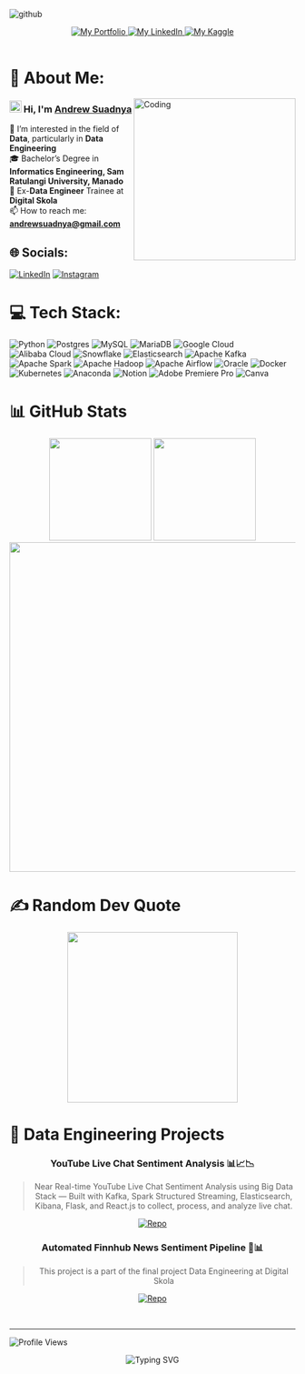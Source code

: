 ![github](https://github.com/user-attachments/assets/bd8d0fe0-260e-4fe2-b6ed-c3ab93c89034)
<header>
  <div align="center">
    <a href="https://portofolio-andrewsuadnya.my.canva.site/portofolio-andrewsuadnya-situs-web">
      <img alt="My Portfolio" src="https://img.shields.io/badge/Portfolio-Andrew_Suadnya-5fd0fe?style=flat&logo=canva&logoColor=ffffff&labelColor=334155">
    </a>
    <a href="https://www.linkedin.com/in/andrewsuadnya/">
      <img alt="My LinkedIn" src="https://img.shields.io/badge/LinkedIn-andrewsuadnya-5fd0fe?style=flat&logo=linkedin&logoColor=ffffff&labelColor=334155">
    </a>
    <a href="https://www.kaggle.com/andrewsuadnya">
      <img alt="My Kaggle" src="https://img.shields.io/badge/Kaggle-andrewsuadnya-5fd0fe?style=flat&logo=kaggle&labelColor=334155">
    </a>
  </div>
</header>

# 💫 About Me:
<img align="right" alt="Coding" width="285" src="https://media3.giphy.com/media/LaVp0AyqR5bGsC5Cbm/giphy.gif">

### <img src = "https://raw.githubusercontent.com/MartinHeinz/MartinHeinz/master/wave.gif" width = 21px> Hi, I'm <a href="https://github.com/andrewsuadnya">Andrew Suadnya</a>
👀 I’m interested in the field of **Data**, particularly in **Data Engineering**<br>🎓 Bachelor’s Degree in **Informatics Engineering, Sam Ratulangi University, Manado**<br>🌱 Ex-**Data Engineer** Trainee at **Digital Skola**<br>📫 How to reach me: **andrewsuadnya@gmail.com**

## 🌐 Socials:
[![LinkedIn](https://img.shields.io/badge/LinkedIn-%230077B5.svg?logo=linkedin&logoColor=white)](https://linkedin.com/in/andrewsuadnya) [![Instagram](https://img.shields.io/badge/Instagram-%23E4405F.svg?logo=Instagram&logoColor=white)](https://instagram.com/andrewsuadnya_)

# 💻 Tech Stack:
![Python](https://img.shields.io/badge/python-3670A0?style=for-the-badge&logo=python&logoColor=ffdd54) ![Postgres](https://img.shields.io/badge/postgres-%23316192.svg?style=for-the-badge&logo=postgresql&logoColor=white) ![MySQL](https://img.shields.io/badge/mysql-%2300000f.svg?style=for-the-badge&logo=mysql&logoColor=white) ![MariaDB](https://img.shields.io/badge/MariaDB-003545?style=for-the-badge&logo=mariadb&logoColor=white) ![Google Cloud](https://img.shields.io/badge/GoogleCloud-%234285F4.svg?style=for-the-badge&logo=google-cloud&logoColor=white) ![Alibaba Cloud](https://img.shields.io/badge/AlibabaCloud-%23FF6701.svg?style=for-the-badge&logo=alibabacloud&logoColor=white) ![Snowflake](https://img.shields.io/badge/snowflake-%2329B5E8.svg?style=for-the-badge&logo=snowflake&logoColor=white) ![Elasticsearch](https://img.shields.io/badge/elasticsearch-%230377CC.svg?style=for-the-badge&logo=elasticsearch&logoColor=white) ![Apache Kafka](https://img.shields.io/badge/Apache%20Kafka-000?style=for-the-badge&logo=apachekafka) ![Apache Spark](https://img.shields.io/badge/Apache%20Spark-FDEE21?style=for-the-badge&logo=apachespark&logoColor=black) ![Apache Hadoop](https://img.shields.io/badge/Apache%20Hadoop-66CCFF?style=for-the-badge&logo=apachehadoop&logoColor=black) ![Apache Airflow](https://img.shields.io/badge/Apache%20Airflow-017CEE?style=for-the-badge&logo=Apache%20Airflow&logoColor=white) ![Oracle](https://img.shields.io/badge/Oracle-F80000?style=for-the-badge&logo=oracle&logoColor=white) ![Docker](https://img.shields.io/badge/docker-%230db7ed.svg?style=for-the-badge&logo=docker&logoColor=white) ![Kubernetes](https://img.shields.io/badge/kubernetes-%23326ce5.svg?style=for-the-badge&logo=kubernetes&logoColor=white) ![Anaconda](https://img.shields.io/badge/Anaconda-%2344A833.svg?style=for-the-badge&logo=anaconda&logoColor=white) ![Notion](https://img.shields.io/badge/Notion-%23000000.svg?style=for-the-badge&logo=notion&logoColor=white) ![Adobe Premiere Pro](https://img.shields.io/badge/Adobe%20Premiere%20Pro-9999FF.svg?style=for-the-badge&logo=Adobe%20Premiere%20Pro&logoColor=white) ![Canva](https://img.shields.io/badge/Canva-%2300C4CC.svg?style=for-the-badge&logo=Canva&logoColor=white)

# 📊 GitHub Stats
<div align="center">
  <img height="180em" src="https://github-readme-stats.vercel.app/api?username=andrewsuadnya&theme=blue-green&hide_border=true&include_all_commits=true&count_private=true">
  <img height="180em" src="https://github-readme-stats.vercel.app/api/top-langs/?username=andrewsuadnya&theme=blue-green&hide_border=true&include_all_commits=true&count_private=true&layout=compact">
  <img width="580em" src="https://github-readme-streak-stats.herokuapp.com/?user=andrewsuadnya&theme=tokyonight&hide_border=true&background=0D1117&stroke=2F81F7&ring=2F81F7&fire=2F81F7&currStreakLabel=2F81F7"/>
</div>

# ✍️ Random Dev Quote
<p align="center">
<img height="300px" src="https://quotes-github-readme.vercel.app/api?type=vetical&theme=tokyonight">
</p>

# 🚀 Data Engineering Projects
<div align="center">

### YouTube Live Chat Sentiment Analysis 📊📈📉
> Near Real-time YouTube Live Chat Sentiment Analysis using Big Data Stack — Built with Kafka, Spark Structured Streaming, Elasticsearch, Kibana, Flask, and React.js to collect, process, and analyze live chat.

[![Repo](https://img.shields.io/badge/View_Repository-100000?style=for-the-badge&logo=github&logoColor=white)](https://github.com/andrewsuadnya/YouTube-Live-Chat-Sentiment-Analysis)

### Automated Finnhub News Sentiment Pipeline 📰📊
> This project is a part of the final project Data Engineering at Digital Skola

[![Repo](https://img.shields.io/badge/View_Repository-100000?style=for-the-badge&logo=github&logoColor=white)](https://github.com/andrewsuadnya/FinalProject_DE_DigitalSkola)

</div>

<br>

---
![Profile Views](https://komarev.com/ghpvc/?username=andrewsuadnya&style=flat-square&color=0cf574)

<div align="center">
<img src="https://readme-typing-svg.herokuapp.com?font=DM+Sans&size=32&duration=3000&pause=1000&color=f3f3f3&center=true&vCenter=true&width=450&lines=Data+Engineer" alt="Typing SVG" />
</div>

